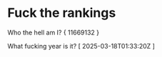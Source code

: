 # Fuck the rankings

Who the hell am I?
{ 11669132 }

What fucking year is it?
[ 2025-03-18T01:33:20Z ]
